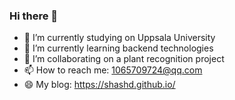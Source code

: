 ### Hi there 👋


- 🔭 I’m currently studying on Uppsala University
- 🌱 I’m currently learning backend technologies
- 👯 I’m collaborating on a plant recognition project 
- 📫 How to reach me: 1065709724@qq.com
- 😄 My blog: https://shashd.github.io/


<!--
**shashd/shashd** is a ✨ _special_ ✨ repository because its `README.md` (this file) appears on your GitHub profile.

Here are some ideas to get you started:

- 🔭 I’m currently working on ...
- 🌱 I’m currently learning ...
- 👯 I’m looking to collaborate on ...
- 🤔 I’m looking for help with ...
- 💬 Ask me about ...
- 📫 How to reach me: ...
- 😄 Pronouns: ...
- ⚡ Fun fact: ...
-->
